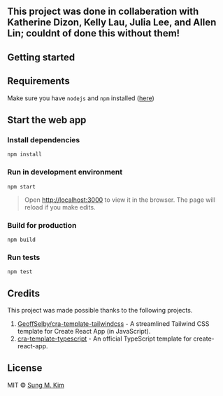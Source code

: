 ## This project was done in collaberation with Katherine Dizon, Kelly Lau, Julia Lee, and Allen Lin; couldnt of done this without them!

## Getting started

## Requirements

Make sure you have `nodejs` and `npm` installed ([here](https://nodejs.org/en/download/))

## Start the web app

### Install dependencies

```
npm install
```

### Run in development environment

```
npm start
```

> Open [http://localhost:3000](http://localhost:3000) to view it in the browser.
> The page will reload if you make edits.

### Build for production

```
npm build
```

### Run tests

```
npm test
```

## Credits

This project was made possible thanks to the following projects.

1. [GeoffSelby/cra-template-tailwindcss](https://github.com/GeoffSelby/cra-template-tailwindcss) - A streamlined Tailwind CSS template for Create React App (in JavaScript).
2. [cra-template-typescript](https://github.com/facebook/create-react-app/tree/master/packages/cra-template-typescript) - An official TypeScript template for create-react-app.

## License

MIT © [Sung M. Kim](https://sung.codes)
